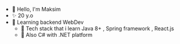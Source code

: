 - 👋 Hello, I'm Maksim
- ✨ 20 y.o
- 👀 Learning backend WebDev
  - 🌱 Tech stack that i learn Java 8+ , Spring framework , React.js
  - 👾  Also C# with .NET platform

<!---
notTard/notTard is a ✨ special ✨ repository because its `README.md` (this file) appears on your GitHub profile.
You can click the Preview link to take a look at your changes.
--->
